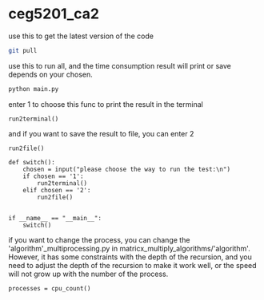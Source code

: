 # ceg5201_ca2

use this to get the latest version of the code

```bash
git pull
```

use this to run all, and the time consumption result will print or save depends on your chosen.
```bash
python main.py
```

enter 1 to choose this func to print the result in the terminal

```text
run2terminal()
```

and if you want to save the result to file, you can enter 2

```text
run2file()
```

```text
def switch():
    chosen = input("please choose the way to run the test:\n")
    if chosen == '1':
        run2terminal()
    elif chosen == '2':
        run2file()
        

if __name__ == "__main__":
    switch()
```

if you want to change the process, you can change the 'algorithm'_multiprocessing.py in
matricx_multiply_algorithms/'algorithm'.
However, it has some constraints with the depth of the recursion, and you need to adjust the depth of the recursion to
make it work well, or the speed will not grow up with the number of the process.

```text
processes = cpu_count()
```
